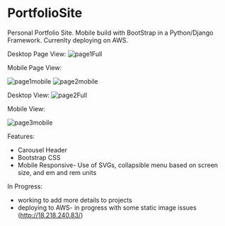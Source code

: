 # PortfolioSite
Personal Portfolio Site.  Mobile build with BootStrap in a Python/Django Framework. Currenlty deploying on AWS. 

Desktop Page View: 
![page1Full](https://user-images.githubusercontent.com/69065554/110390060-43353e80-801a-11eb-9f81-96b382def075.png)

Mobile Page View:

![page1mobile](https://user-images.githubusercontent.com/69065554/110390122-59db9580-801a-11eb-96bc-7d20be9fc3e9.png)
![page2mobile](https://user-images.githubusercontent.com/69065554/110390182-72e44680-801a-11eb-98b6-f0bd37d20bc2.png)

Desktop View: 
![page2Full](https://user-images.githubusercontent.com/69065554/110390143-652ec100-801a-11eb-8e15-907b9f5a7557.png)

Mobile View:

![page3mobile](https://user-images.githubusercontent.com/69065554/110390213-7c6dae80-801a-11eb-9aa6-b72e9092fbc1.png)

Features: 
- Carousel Header
- Bootstrap CSS
- Mobile Responsive- Use of SVGs, collapsible menu based on screen size, and em and rem units

In Progress:
- working to add more details to projects
- deploying to AWS- in progress with some static image issues (http://18.218.240.83/)
